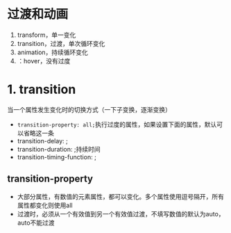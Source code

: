 # 过渡和动画
1. transform，单一变化
2. transition，过渡，单次循环变化
3. animation，持续循环变化
4. ：hover，没有过度

# 1. transition
当一个属性发生变化时的切换方式（一下子变换，逐渐变换）

- `transition-property: all;`执行过度的属性，如果设置下面的属性，默认可以省略这一条
- transition-delay: ;
- transition-duration: ;持续时间
- transition-timing-function: ;
## transition-property
- 大部分属性，有数值的元素属性，都可以变化。多个属性使用逗号隔开，所有属性都变化则使用all
- 过渡时，必须从一个有效值到另一个有效值过渡，不填写数值的默认为auto，auto不能过渡
